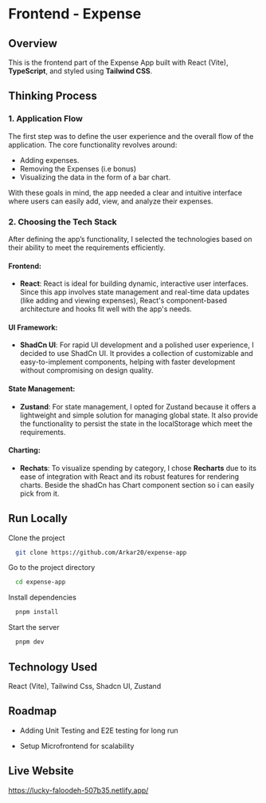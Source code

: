 # Frontend - Expense

## Overview
This is the frontend part of the Expense App built with React (Vite), **TypeScript**, and styled using **Tailwind CSS**.

## Thinking Process

### 1. **Application Flow**
The first step was to define the user experience and the overall flow of the application. The core functionality revolves around:
- Adding expenses.
- Removing the Expenses (i.e bonus)
- Visualizing the data in the form of a bar chart.

With these goals in mind, the app needed a clear and intuitive interface where users can easily add, view, and analyze their expenses.

### 2. **Choosing the Tech Stack**
After defining the app’s functionality, I selected the technologies based on their ability to meet the requirements efficiently.

#### Frontend:
- **React**: React is ideal for building dynamic, interactive user interfaces. Since this app involves state management and real-time data updates (like adding and viewing expenses), React's component-based architecture and hooks fit well with the app's needs.

#### UI Framework:
- **ShadCn UI**: For rapid UI development and a polished user experience, I decided to use ShadCn UI. It provides a collection of customizable and easy-to-implement components, helping with faster development without compromising on design quality.

#### State Management:
- **Zustand**: For state management, I opted for Zustand because it offers a lightweight and simple solution for managing global state. It also provide the functionality to persist the state in the localStorage which meet the requirements.

#### Charting:
- **Rechats**: To visualize spending by category, I chose **Recharts** due to its ease of integration with React and its robust features for rendering charts. Beside the shadCn has Chart component section so i can easily pick from it.


## Run Locally

Clone the project

```bash
  git clone https://github.com/Arkar20/expense-app
```

Go to the project directory

```bash
  cd expense-app
```

Install dependencies

```bash
  pnpm install
```

Start the server

```bash
  pnpm dev
```


## Technology Used

React (Vite), Tailwind Css, Shadcn UI, Zustand




## Roadmap

- Adding Unit Testing and E2E testing for long run

- Setup Microfrontend for scalability


## Live Website

https://lucky-faloodeh-507b35.netlify.app/
